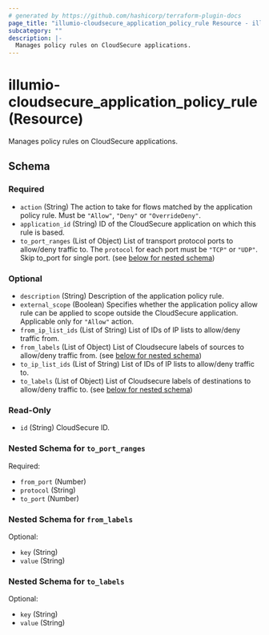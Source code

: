 ```yaml
---
# generated by https://github.com/hashicorp/terraform-plugin-docs
page_title: "illumio-cloudsecure_application_policy_rule Resource - illumio-cloudsecure"
subcategory: ""
description: |-
  Manages policy rules on CloudSecure applications.
---
```


# illumio-cloudsecure_application_policy_rule (Resource)

Manages policy rules on CloudSecure applications.



<!-- schema generated by tfplugindocs -->
## Schema

### Required

- `action` (String) The action to take for flows matched by the application policy rule. Must be `"Allow"`, `"Deny"` or `"OverrideDeny"`.
- `application_id` (String) ID of the CloudSecure application on which this rule is based.
- `to_port_ranges` (List of Object) List of transport protocol ports to allow/deny traffic to. The `protocol` for each port must be `"TCP"` or `"UDP"`. Skip to_port for single port. (see [below for nested schema](#nestedatt--to_port_ranges))

### Optional

- `description` (String) Description of the application policy rule.
- `external_scope` (Boolean) Specifies whether the application policy allow rule can be applied to scope outside the CloudSecure application. Applicable only for `"Allow"` action.
- `from_ip_list_ids` (List of String) List of IDs of IP lists to allow/deny traffic from.
- `from_labels` (List of Object) List of Cloudsecure labels of sources to allow/deny traffic from. (see [below for nested schema](#nestedatt--from_labels))
- `to_ip_list_ids` (List of String) List of IDs of IP lists to allow/deny traffic to.
- `to_labels` (List of Object) List of Cloudsecure labels of destinations to allow/deny traffic to. (see [below for nested schema](#nestedatt--to_labels))

### Read-Only

- `id` (String) CloudSecure ID.

<a id="nestedatt--to_port_ranges"></a>
### Nested Schema for `to_port_ranges`

Required:

- `from_port` (Number)
- `protocol` (String)
- `to_port` (Number)


<a id="nestedatt--from_labels"></a>
### Nested Schema for `from_labels`

Optional:

- `key` (String)
- `value` (String)


<a id="nestedatt--to_labels"></a>
### Nested Schema for `to_labels`

Optional:

- `key` (String)
- `value` (String)
